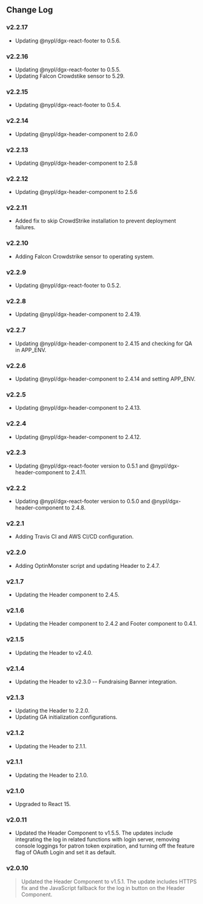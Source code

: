 ## Change Log

### v2.2.17
- Updating @nypl/dgx-react-footer to 0.5.6.

### v2.2.16
- Updating @nypl/dgx-react-footer to 0.5.5.
- Updating Falcon Crowdstike sensor to 5.29.

### v2.2.15
- Updating @nypl/dgx-react-footer to 0.5.4.

### v2.2.14
- Updating @nypl/dgx-header-component to 2.6.0

### v2.2.13
- Updating @nypl/dgx-header-component to 2.5.8

### v2.2.12
- Updating @nypl/dgx-header-component to 2.5.6

### v2.2.11
- Added fix to skip CrowdStrike installation to prevent deployment failures.

### v2.2.10
- Adding Falcon Crowdstrike sensor to operating system.

### v2.2.9
- Updating @nypl/dgx-react-footer to 0.5.2.

### v2.2.8
- Updating @nypl/dgx-header-component to 2.4.19.

### v2.2.7
- Updating @nypl/dgx-header-component to 2.4.15 and checking for QA in APP_ENV.

### v2.2.6
- Updating @nypl/dgx-header-component to 2.4.14 and setting APP_ENV.

### v2.2.5
- Updating @nypl/dgx-header-component to 2.4.13.

### v2.2.4
- Updating @nypl/dgx-header-component to 2.4.12.

### v2.2.3
- Updating @nypl/dgx-react-footer version to 0.5.1 and @nypl/dgx-header-component to 2.4.11.

### v2.2.2
- Updating @nypl/dgx-react-footer version to 0.5.0 and @nypl/dgx-header-component to 2.4.8.

### v2.2.1
- Adding Travis CI and AWS CI/CD configuration.

### v2.2.0
- Adding OptinMonster script and updating Header to 2.4.7.

### v2.1.7
- Updating the Header component to 2.4.5.

### v2.1.6
- Updating the Header component to 2.4.2 and Footer component to 0.4.1.

### v2.1.5
- Updating the Header to v2.4.0.

### v2.1.4
- Updating the Header to v2.3.0 -- Fundraising Banner integration.

### v2.1.3
- Updating the Header to 2.2.0.
- Updating GA initialization configurations.

### v2.1.2
- Updating the Header to 2.1.1.

### v2.1.1
- Updating the Header to 2.1.0.

### v2.1.0
- Upgraded to React 15.

### v2.0.11
- Updated the Header Component to v1.5.5. The updates include integrating the log in related functions with login server, removing console loggings for patron token expiration, and turning off the feature flag of OAuth Login and set it as default.

### v2.0.10
> Updated the Header Component to v1.5.1. The update includes HTTPS fix and the JavaScript fallback for the log in button on the Header Component.
